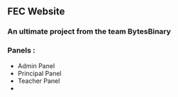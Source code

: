 ## FEC Website
### An ultimate project from the team BytesBinary

### Panels :
- Admin Panel
- Principal Panel
- Teacher Panel
- 
